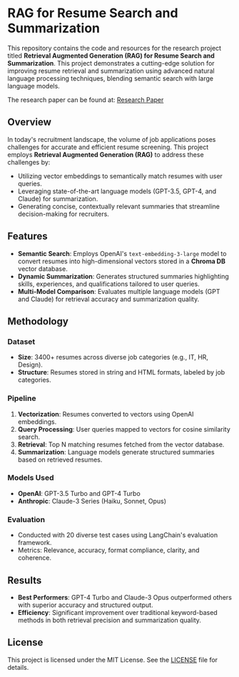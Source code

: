 # RAG for Resume Search and Summarization

This repository contains the code and resources for the research project titled **Retrieval Augmented Generation (RAG) for Resume Search and Summarization**. This project demonstrates a cutting-edge solution for improving resume retrieval and summarization using advanced natural language processing techniques, blending semantic search with large language models.

The research paper can be found at: [Research Paper](https://drive.google.com/file/d/1ESdYXaW0Omlf4oGAesBzpQ3ZPQk5-7Fn/view)

## Overview

In today's recruitment landscape, the volume of job applications poses challenges for accurate and efficient resume screening. This project employs **Retrieval Augmented Generation (RAG)** to address these challenges by:

- Utilizing vector embeddings to semantically match resumes with user queries.
- Leveraging state-of-the-art language models (GPT-3.5, GPT-4, and Claude) for summarization.
- Generating concise, contextually relevant summaries that streamline decision-making for recruiters.

## Features

- **Semantic Search**: Employs OpenAI's `text-embedding-3-large` model to convert resumes into high-dimensional vectors stored in a **Chroma DB** vector database.
- **Dynamic Summarization**: Generates structured summaries highlighting skills, experiences, and qualifications tailored to user queries.
- **Multi-Model Comparison**: Evaluates multiple language models (GPT and Claude) for retrieval accuracy and summarization quality.

## Methodology

### Dataset
- **Size**: 3400+ resumes across diverse job categories (e.g., IT, HR, Design).
- **Structure**: Resumes stored in string and HTML formats, labeled by job categories.

### Pipeline
1. **Vectorization**: Resumes converted to vectors using OpenAI embeddings.
2. **Query Processing**: User queries mapped to vectors for cosine similarity search.
3. **Retrieval**: Top N matching resumes fetched from the vector database.
4. **Summarization**: Language models generate structured summaries based on retrieved resumes.

### Models Used
- **OpenAI**: GPT-3.5 Turbo and GPT-4 Turbo
- **Anthropic**: Claude-3 Series (Haiku, Sonnet, Opus)

### Evaluation
- Conducted with 20 diverse test cases using LangChain's evaluation framework.
- Metrics: Relevance, accuracy, format compliance, clarity, and coherence.

## Results

- **Best Performers**: GPT-4 Turbo and Claude-3 Opus outperformed others with superior accuracy and structured output.
- **Efficiency**: Significant improvement over traditional keyword-based methods in both retrieval precision and summarization quality.

## License

This project is licensed under the MIT License. See the [LICENSE](LICENSE) file for details.
